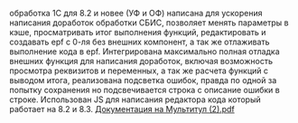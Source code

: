 обработка 1С для 8.2 и новее (УФ и ОФ) написана для ускорения написания доработок обработки СБИС, позволяет менять параметры в кэше, просматривать итог выполнения функций, редактировать и создавать epf с 0-ля без внешних компонент, а так же отлаживать выполнение кода в epf. Интегрирована  максимально полная отладка внешних функция для написания доработок, включая возможность просмотра реквизитов и переменных, а так же расчета функций с выводом итога, реализована подсветка ошибок, правда по одной за попытку сохранения но подсвечивается строка с описание ошибки в строке. Использован JS для написания редактора кода который работает на 8.2 и 8.3.
[Документация на Мультитул  (2).pdf](https://github.com/user-attachments/files/18027064/2.pdf)
